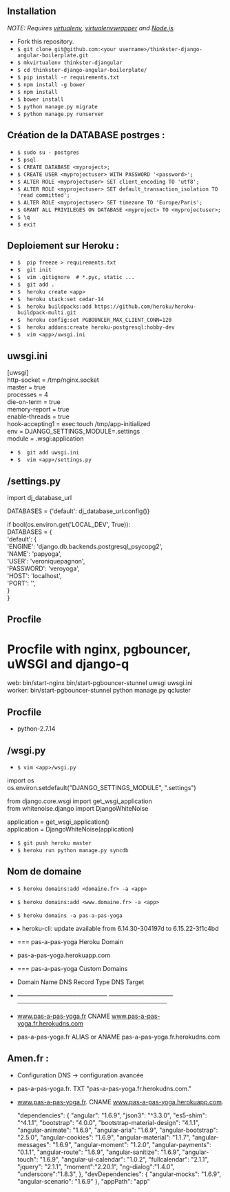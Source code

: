 
## Installation

*NOTE: Requires [virtualenv](http://virtualenv.readthedocs.org/en/latest/),
[virtualenvwrapper](http://virtualenvwrapper.readthedocs.org/en/latest/) and
[Node.js](http://nodejs.org/).*

* Fork this repository.
* `$ git clone git@github.com:<your username>/thinkster-django-angular-boilerplate.git`
* `$ mkvirtualenv thinkster-djangular`
* `$ cd thinkster-django-angular-boilerplate/`
* `$ pip install -r requirements.txt`
* `$ npm install -g bower`
* `$ npm install`
* `$ bower install`
* `$ python manage.py migrate`
* `$ python manage.py runserver`



## Création de la DATABASE postrges :

* `$ sudo su - postgres`
* `$ psql`
* `$ CREATE DATABASE <myproject>;`
* `$ CREATE USER <myprojectuser> WITH PASSWORD '<password>';`
* `$ ALTER ROLE <myprojectuser> SET client_encoding TO 'utf8';`
* `$ ALTER ROLE <myprojectuser> SET default_transaction_isolation TO 'read committed';`
* `$ ALTER ROLE <myprojectuser> SET timezone TO 'Europe/Paris';`
* `$ GRANT ALL PRIVILEGES ON DATABASE <myproject> TO <myprojectuser>;`
* `$ \q`
* `$ exit`


## Deploiement sur Heroku :
* `$  pip freeze > requirements.txt `
* `$  git init`
* `$  vim .gitignore  # *.pyc, static ...`
* `$  git add .`
* `$  heroku create <app>`
* `$  heroku stack:set cedar-14`
* `$  heroku buildpacks:add https://github.com/heroku/heroku-buildpack-multi.git`
* `$  heroku config:set PGBOUNCER_MAX_CLIENT_CONN=120`
* `$  heroku addons:create heroku-postgresql:hobby-dev`
* `$  vim <app>/uwsgi.ini`


## uwsgi.ini
[uwsgi]  
 http-socket = /tmp/nginx.socket  
 master = true  
 processes = 4  
 die-on-term = true  
 memory-report = true  
 enable-threads = true  
 hook-accepting1 = exec:touch /tmp/app-initialized  
 env = DJANGO_SETTINGS_MODULE=<app>.settings  
 module = <app>.wsgi:application  


* `$  git add uwsgi.ini `
* `$  vim <app>/settings.py`

## <app>/settings.py
 import dj_database_url  

 DATABASES = {'default': dj_database_url.config()}  

 if bool(os.environ.get('LOCAL_DEV', True)):  
    DATABASES = {  
        'default': {  
            'ENGINE': 'django.db.backends.postgresql_psycopg2',  
            'NAME': 'papyoga',  
            'USER': 'veroniquepagnon',  
            'PASSWORD': 'veroyoga',  
            'HOST': 'localhost',  
            'PORT': '',  
        }  
    }  


## Procfile

 # Procfile with nginx, pgbouncer, uWSGI and django-q  
 web: bin/start-nginx bin/start-pgbouncer-stunnel uwsgi uwsgi.ini  
 worker: bin/start-pgbouncer-stunnel python manage.py qcluster  


## Procfile

* python-2.7.14

## <app>/wsgi.py
* `$ vim <app>/wsgi.py`


 import os  
 os.environ.setdefault("DJANGO_SETTINGS_MODULE", "<app>.settings")  

 from django.core.wsgi import get_wsgi_application  
 from whitenoise.django import DjangoWhiteNoise  

 application = get_wsgi_application()  
 application = DjangoWhiteNoise(application)  


* `$ git push heroku master`
* `$ heroku run python manage.py syncdb`



## Nom de domaine 


* `$ heroku domains:add <domaine.fr> -a <app>`
* `$ heroku domains:add <www.domaine.fr> -a <app>`


* `$ heroku domains -a pas-a-pas-yoga`
* ▸    heroku-cli: update available from 6.14.30-304197d to 6.15.22-3f1c4bd
* === pas-a-pas-yoga Heroku Domain
* pas-a-pas-yoga.herokuapp.com

* === pas-a-pas-yoga Custom Domains
* Domain Name            DNS Record Type  DNS Target
* ─────────────────────  ───────────────  ───────────────────────────────────
* www.pas-a-pas-yoga.fr  CNAME            www.pas-a-pas-yoga.fr.herokudns.com
* pas-a-pas-yoga.fr      ALIAS or ANAME   pas-a-pas-yoga.fr.herokudns.com


## Amen.fr :
* Configuration DNS -> configuration avancée

* pas-a-pas-yoga.fr.         TXT       "pas-a-pas-yoga.fr.herokudns.com."
* www.pas-a-pas-yoga.fr.    CNAME      www.pas-a-pas-yoga.herokuapp.com.


  "dependencies": {
    "angular": "1.6.9",
    "json3": "^3.3.0",
    "es5-shim": "^4.1.1",
    "bootstrap": "4.0.0",
    "bootstrap-material-design": "4.1.1",
    "angular-animate": "1.6.9",
    "angular-aria": "1.6.9",
    "angular-bootstrap": "2.5.0",
    "angular-cookies": "1.6.9",
    "angular-material": "1.1.7",
    "angular-messages": "1.6.9",
    "angular-moment": "1.2.0",
    "angular-payments": "0.1.1",
    "angular-route": "1.6.9",
    "angular-sanitize": "1.6.9",
    "angular-touch": "1.6.9",
    "angular-ui-calendar": "1.0.2",
    "fullcalendar": "2.1.1",
    "jquery": "2.1.1",
    "moment":"2.20.1",
    "ng-dialog":"1.4.0",
    "underscore":"1.8.3",
  },
  "devDependencies": {
    "angular-mocks": "1.6.9",
    "angular-scenario": "1.6.9"
  },
  "appPath": "app"

